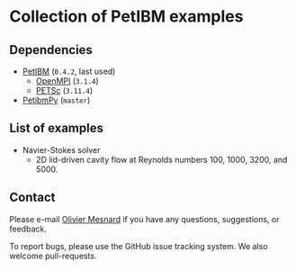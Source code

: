 # Collection of PetIBM examples

## Dependencies

* [PetIBM](https://github.com/barbagroup/PetIBM) (`0.4.2`, last used)
  * [OpenMPI](https://www.open-mpi.org) (`3.1.4`)
  * [PETSc](https://www.mcs.anl.gov/petsc) (`3.11.4`)
* [PetibmPy](https://github.com/mesnardo/petibmpy) (`master`)

## List of examples

* Navier-Stokes solver
  * 2D lid-driven cavity flow at Reynolds numbers 100, 1000, 3200, and 5000.

## Contact

Please e-mail [Olivier Mesnard](mailto:mesnardo@gwu.edu) if you have any questions, suggestions, or feedback.

To report bugs, please use the GitHub issue tracking system.
We also welcome pull-requests.
